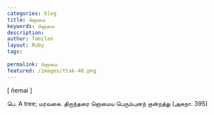 ```yaml
---
categories: blog
title: ஞெமை
keywords: ஞெமை
description: 
author: Tamilan
layout: Ruby
tags: 
 
permalink: ஞெமை
featured: /images/ttak-48.png
---
```

  
[ ñemai ]  
  
பெ. A tree; மரவகை. திருந்தரை ஞெமைய பெரும்புனற் குன்றத்து (அகநா. 395)